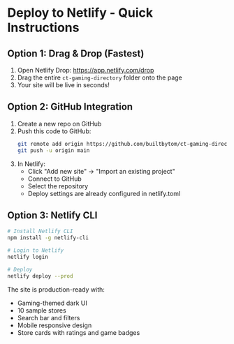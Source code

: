 # Deploy to Netlify - Quick Instructions

## Option 1: Drag & Drop (Fastest)
1. Open Netlify Drop: https://app.netlify.com/drop
2. Drag the entire `ct-gaming-directory` folder onto the page
3. Your site will be live in seconds!

## Option 2: GitHub Integration
1. Create a new repo on GitHub
2. Push this code to GitHub:
   ```bash
   git remote add origin https://github.com/builtbytom/ct-gaming-directory.git
   git push -u origin main
   ```
3. In Netlify:
   - Click "Add new site" → "Import an existing project"
   - Connect to GitHub
   - Select the repository
   - Deploy settings are already configured in netlify.toml

## Option 3: Netlify CLI
```bash
# Install Netlify CLI
npm install -g netlify-cli

# Login to Netlify
netlify login

# Deploy
netlify deploy --prod
```

The site is production-ready with:
- Gaming-themed dark UI
- 10 sample stores
- Search bar and filters
- Mobile responsive design
- Store cards with ratings and game badges